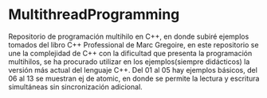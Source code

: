 # MultithreadProgramming
Repositorio de programación multihilo en C++, en donde subiré ejemplos tomados del libro C++ Professional de Marc Gregoire, 
en este repositorio se une la complejidad de C++ con la dificultad que presenta la programación multihilos, se ha procurado
utilizar en los ejemplos(siempre didácticos) la versión más actual del lenguaje C++. Del 01 al 05 hay ejemplos básicos, del 06
al 13 se muestran ej de atomic, en donde se permite la lectura y escritura simultáneas sin sincronización adicional.
